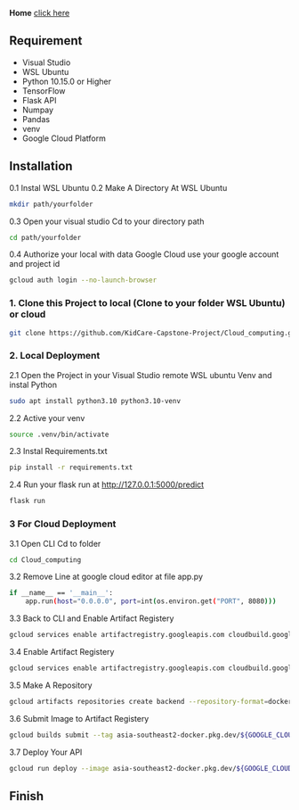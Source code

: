 **Home**
[click here](https://github.com/KidCare-Capstone-Project/Cloud_computing.git)

## Requirement
* Visual Studio
* WSL Ubuntu
* Python 10.15.0 or Higher
* TensorFlow 
* Flask API
* Numpay
* Pandas
* venv
* Google Cloud Platform


## Installation
0.1 Instal WSL Ubuntu
0.2 Make A Directory At WSL Ubuntu
```bash
mkdir path/yourfolder
```
0.3 Open your visual studio Cd to your directory path
```bash
cd path/yourfolder
```
0.4 Authorize your local with data Google Cloud
use your google account and project id
```bash
gcloud auth login --no-launch-browser
```
### 1. Clone this Project to local (Clone to your folder WSL Ubuntu) or cloud
```bash
git clone https://github.com/KidCare-Capstone-Project/Cloud_computing.git
```
### 2. Local Deployment 
2.1
Open the Project in your Visual Studio remote WSL ubuntu Venv and instal Python
```bash
sudo apt install python3.10 python3.10-venv
```
2.2 Active your venv
```bash
source .venv/bin/activate
```
2.3 Instal Requirements.txt
```bash
pip install -r requirements.txt
```
2.4 Run your flask run at http://127.0.0.1:5000/predict
```bash
flask run
```

### 3 For Cloud Deployment 
3.1 Open CLI
Cd to folder
```bash
cd Cloud_computing
```
3.2 Remove Line at google cloud editor at file app.py
```bash
if __name__ == '__main__':
    app.run(host="0.0.0.0", port=int(os.environ.get("PORT", 8080)))
```
3.3 Back to CLI and Enable Artifact Registery
```bash
gcloud services enable artifactregistry.googleapis.com cloudbuild.googleapis.com run.googleapis.com
```
3.4 Enable Artifact Registery
```bash
gcloud services enable artifactregistry.googleapis.com cloudbuild.googleapis.com run.googleapis.com
```
3.5 Make A Repository
```bash
gcloud artifacts repositories create backend --repository-format=docker --location=asia-southeast2 --async
```
3.6 Submit Image to Artifact Registery
```bash
gcloud builds submit --tag asia-southeast2-docker.pkg.dev/${GOOGLE_CLOUD_PROJECT}/backend/Ml-Prediction-api:1.0.0
```
3.7 Deploy Your API
```bash
gcloud run deploy --image asia-southeast2-docker.pkg.dev/${GOOGLE_CLOUD_PROJECT}/backend/Ml-Prediction-api:1.0.0
```
## Finish
